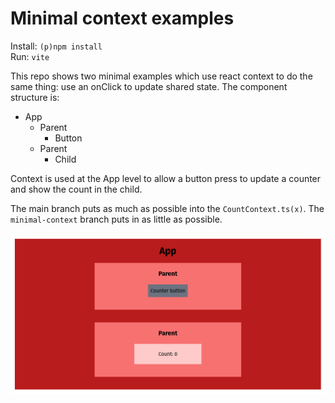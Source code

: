 # Minimal context examples

Install: `(p)npm install`  
Run: `vite`

This repo shows two minimal examples which use react context to do the same thing: use an onClick to update shared state. The component structure is:

- App
    - Parent
        - Button
    - Parent
        - Child

Context is used at the App level to allow a button press to update a counter and show the count in the child.

The main branch puts as much as possible into the `CountContext.ts(x)`. The `minimal-context` branch puts in as little as possible.

![](./screenshot.png)
